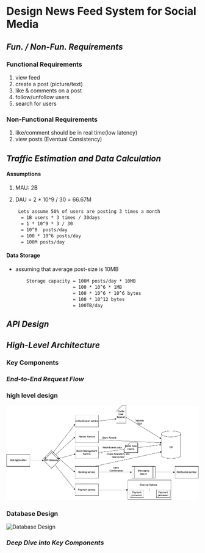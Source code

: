 # Design News Feed System for Social Media

## _Fun. / Non-Fun. Requirements_
### Functional Requirements
1. view feed
2. create a post (picture/text)
3. like & comments on a post
4. follow/unfollow users
5. search for users

### Non-Functional Requirements
1. like/comment should be in real time(low latency)
2. view posts (Eventual Consistency)


## _Traffic Estimation and Data Calculation_
#### Assumptions
1. MAU: 2B
2. DAU = 2 * 10^9 / 30 = 66.67M
   
   ```text
    Lets assume 50% of users are posting 3 times a month
     = 1B users * 3 times / 30days
     = 1 * 10^9 * 3 / 30
     = 10^8  posts/day
     = 100 * 10^6 posts/day
     = 100M posts/day
    ```

#### Data Storage
* assuming that average post-size is 10MB
   ```text
       Storage capacity = 100M posts/day * 10MB
                        = 100 * 10^6 * 1MB
                        = 100 * 10^6 * 10^6 bytes
                        = 100 * 10^12 bytes
                        = 100TB/day
   ```


## _API Design_

      
## _High-Level Architecture_
### Key Components



### _End-to-End Request Flow_


### high level design
![high level design](./images/Design_an_Online_Ticket_Booking_System.png)

### Database Design
![Database Design](./images/DistributedJobScheduler-Db-Design.png)

### _Deep Dive into Key Components_
